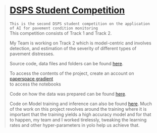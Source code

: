 > # [DSPS Student Competition](https://dsps-1e998.web.app/)
>
> `This is the second DSPS student competition on the application of AI for pavement condition monitoring` <br>
> This competition consists of Track 1 and Track 2. 
>
> My Team is working on Track 2 which is model-centric and involves detection, and estimation of the severity of different
types of pavement distresses.
> 
> Source code, data files and folders can be found [here](https://console.paperspace.com/kyem988/notebook/rsx93ba75mm99pr). <br>
>
> To access the contents of the project, create an account on [paperspace gradient](https://www.paperspace.com/gradient/notebooks) <br>
to access the notebooks
>
> Code on how the data was prepared can be found [here](https://github.com/Blessing988/DSPS23_Competition/blob/main/Prepare_data.ipynb).
>
>Code on Model training and inference can also be found [here](https://github.com/Blessing988/DSPS23_Competition/blob/main/Task_2.ipynb). 
> Much of the work on this project revolves around the training where it is important that the training yields a high accuracy model and for that to happen, my team and I worked tirelessly, tweaking the learning rates and other hyper-parameters in yolo help us achieve that.
